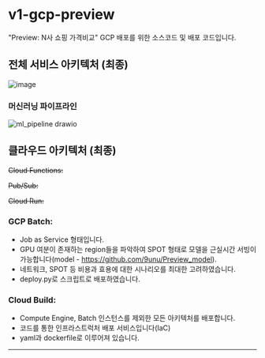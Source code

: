 # v1-gcp-preview
"Preview: N사 쇼핑 가격비교" GCP 배포를 위한 소스코드 및 배포 코드입니다.
## 전체 서비스 아키텍처 (최종)
![image](https://github.com/user-attachments/assets/2bdeee34-ff59-4368-a9d6-e4e6935f44d3)


### 머신러닝 파이프라인
![ml_pipeline drawio](https://github.com/user-attachments/assets/f9c22f23-c661-4753-9938-761c47ca5cc9)


## 클라우드 아키텍처 (최종)

~~Cloud Functions:~~

~~Pub/Sub:~~

~~Cloud Run:~~

### GCP Batch:
- Job as Service 형태입니다.
- GPU 여분이 존재하는 region들을 파악하여 SPOT 형태로 모델을 근실시간 서빙이 가능합니다(model - https://github.com/9unu/Preview_model).
- 네트워크, SPOT 등 비용과 효용에 대한 시나리오를 최대한 고려하였습니다.
- deploy.py로 스크립트로 배포하였습니다.

### Cloud Build:
- Compute Engine, Batch 인스턴스를 제외한 모든 아키텍처를 배포합니다.
- 코드를 통한 인프라스트럭처 배포 서비스입니다(IaC)
- yaml과 dockerfile로 이루어져 있습니다.


-------------